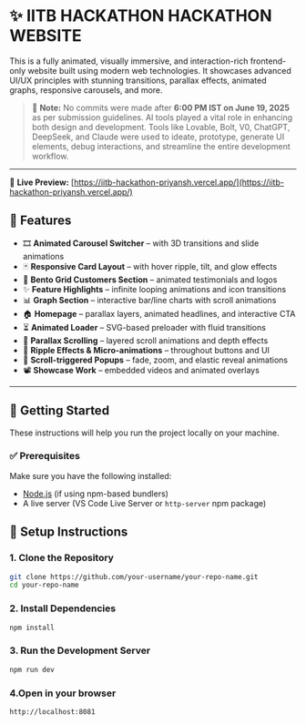 # ✨ IITB HACKATHON HACKATHON WEBSITE

This is a fully animated, visually immersive, and interaction-rich frontend-only website built using modern web technologies. It showcases advanced UI/UX principles with stunning transitions, parallax effects, animated graphs, responsive carousels, and more.

> 🚨 **Note:** No commits were made after **6:00 PM IST on June 19, 2025** as per submission guidelines.
> AI tools played a vital role in enhancing both design and development. Tools like Lovable, Bolt, V0, ChatGPT, DeepSeek, and Claude were used to ideate, prototype, generate UI elements, debug interactions, and streamline the entire development workflow.

---

🔗 **Live Preview:** [https://iitb-hackathon-priyansh.vercel.app/](https://iitb-hackathon-priyansh.vercel.app/)


## 🧩 Features

- 🎞️ **Animated Carousel Switcher** – with 3D transitions and slide animations
- 🃏 **Responsive Card Layout** – with hover ripple, tilt, and glow effects
- 👥 **Bento Grid Customers Section** – animated testimonials and logos
- ✨ **Feature Highlights** – infinite looping animations and icon transitions
- 📊 **Graph Section** – interactive bar/line charts with scroll animations
- 🏠 **Homepage** – parallax layers, animated headlines, and interactive CTA
- ⏳ **Animated Loader** – SVG-based preloader with fluid transitions
- 🌌 **Parallax Scrolling** – layered scroll animations and depth effects
- 🌊 **Ripple Effects & Micro-animations** – throughout buttons and UI
- 🔼 **Scroll-triggered Popups** – fade, zoom, and elastic reveal animations
- 📽️ **Showcase Work** – embedded videos and animated overlays

---

## 🚀 Getting Started

These instructions will help you run the project locally on your machine.

### ✅ Prerequisites

Make sure you have the following installed:

- [Node.js](https://nodejs.org/) (if using npm-based bundlers)
- A live server (VS Code Live Server or `http-server` npm package)

## 🔧 Setup Instructions

### 1. Clone the Repository

```bash
git clone https://github.com/your-username/your-repo-name.git
cd your-repo-name
```

### 2. Install Dependencies

```bash
npm install
```

### 3. Run the Development Server

```bash
npm run dev
```

### 4.Open in your browser

```bash
http://localhost:8081
```
